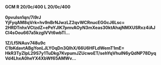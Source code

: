 #### GCM R 20/0c/400 L 20/0c/400
**0pvuIsn1qn/7i9rJ**<br/>**YjFyqAM8qVrk+hv9nBrNJwzLZ2qvWCRnucEGGcJ6Lsc=**<br/>**2HRDTnhxVCtzdZ+ePeYJlK7pmvAOyN3mXeas30ktAhajNMXUSRxz4iAJCl4sOou667a5kzglVVt6wbTl...**<br/><br/>
**1Z/Lf5NAuv748u9c**<br/>**C1bKdavtABgYonLJLYOqDn3QIhX/66U6HFLdWemT1mE=**<br/>**HkR3TyZlpL29S7y1TuDkg7KvpumJZUcwoET/sehYqVhulN6yQdNP78DyqVd4LhxA0heYX4XbWf65AMWv...**